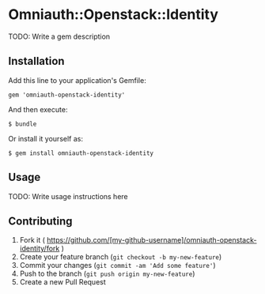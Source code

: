 # Omniauth::Openstack::Identity

TODO: Write a gem description

## Installation

Add this line to your application's Gemfile:

    gem 'omniauth-openstack-identity'

And then execute:

    $ bundle

Or install it yourself as:

    $ gem install omniauth-openstack-identity

## Usage

TODO: Write usage instructions here

## Contributing

1. Fork it ( https://github.com/[my-github-username]/omniauth-openstack-identity/fork )
2. Create your feature branch (`git checkout -b my-new-feature`)
3. Commit your changes (`git commit -am 'Add some feature'`)
4. Push to the branch (`git push origin my-new-feature`)
5. Create a new Pull Request
